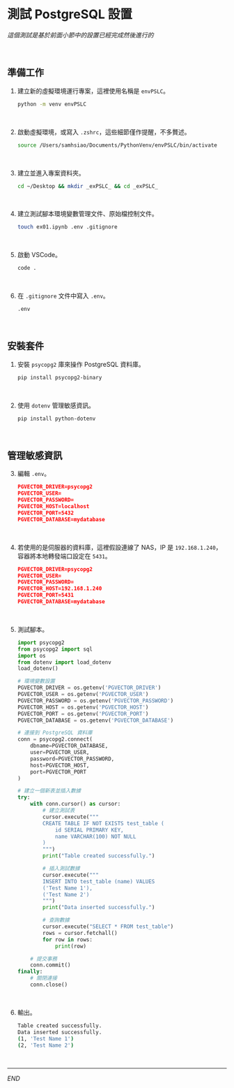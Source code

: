 # 測試 PostgreSQL 設置

_這個測試是基於前面小節中的設置已經完成然後進行的_

<br>

## 準備工作

1. 建立新的虛擬環境運行專案，這裡使用名稱是 `envPSLC`。

    ```bash
    python -m venv envPSLC
    ```

<br>

2. 啟動虛擬環境，或寫入 `.zshrc`，這些細節僅作提醒，不多贅述。

    ```bash
    source /Users/samhsiao/Documents/PythonVenv/envPSLC/bin/activate
    ```

<br>

3. 建立並進入專案資料夾。

    ```bash
    cd ~/Desktop && mkdir _exPSLC_ && cd _exPSLC_
    ```

<br>

4. 建立測試腳本環境變數管理文件、原始檔控制文件。

    ```bash
    touch ex01.ipynb .env .gitignore
    ```

<br>

5. 啟動 VSCode。

    ```bash
    code .
    ```

<br>

6. 在 `.gitignore` 文件中寫入 `.env`。

    ```bash
    .env
    ```

<br>

## 安裝套件

1. 安裝 `psycopg2` 庫來操作 PostgreSQL 資料庫。

    ```bash
    pip install psycopg2-binary
    ```

<br>

2. 使用 `dotenv` 管理敏感資訊。

    ```bash
    pip install python-dotenv
    ```

<br>

## 管理敏感資訊

3. 編輯 `.env`。

    ```json
    PGVECTOR_DRIVER=psycopg2
    PGVECTOR_USER=
    PGVECTOR_PASSWORD=
    PGVECTOR_HOST=localhost
    PGVECTOR_PORT=5432
    PGVECTOR_DATABASE=mydatabase
    ```

<br>

4. 若使用的是伺服器的資料庫，這裡假設連線了 NAS，IP 是 `192.168.1.240`，容器將本地轉發端口設定在 `5431`。

    ```json
    PGVECTOR_DRIVER=psycopg2
    PGVECTOR_USER=
    PGVECTOR_PASSWORD=
    PGVECTOR_HOST=192.168.1.240
    PGVECTOR_PORT=5431
    PGVECTOR_DATABASE=mydatabase
    ```

<br>

5. 測試腳本。

    ```python
    import psycopg2
    from psycopg2 import sql
    import os
    from dotenv import load_dotenv
    load_dotenv()

    # 環境變數設置
    PGVECTOR_DRIVER = os.getenv('PGVECTOR_DRIVER')
    PGVECTOR_USER = os.getenv('PGVECTOR_USER')
    PGVECTOR_PASSWORD = os.getenv('PGVECTOR_PASSWORD')
    PGVECTOR_HOST = os.getenv('PGVECTOR_HOST')
    PGVECTOR_PORT = os.getenv('PGVECTOR_PORT')
    PGVECTOR_DATABASE = os.getenv('PGVECTOR_DATABASE')

    # 連接到 PostgreSQL 資料庫
    conn = psycopg2.connect(
        dbname=PGVECTOR_DATABASE,
        user=PGVECTOR_USER,
        password=PGVECTOR_PASSWORD,
        host=PGVECTOR_HOST,
        port=PGVECTOR_PORT
    )

    # 建立一個新表並插入數據
    try:
        with conn.cursor() as cursor:
            # 建立測試表
            cursor.execute("""
            CREATE TABLE IF NOT EXISTS test_table (
                id SERIAL PRIMARY KEY,
                name VARCHAR(100) NOT NULL
            )
            """)
            print("Table created successfully.")

            # 插入測試數據
            cursor.execute("""
            INSERT INTO test_table (name) VALUES 
            ('Test Name 1'),
            ('Test Name 2')
            """)
            print("Data inserted successfully.")

            # 查詢數據
            cursor.execute("SELECT * FROM test_table")
            rows = cursor.fetchall()
            for row in rows:
                print(row)

        # 提交事務
        conn.commit()
    finally:
        # 關閉連接
        conn.close()
    ```

<br>

6. 輸出。

    ```bash
    Table created successfully.
    Data inserted successfully.
    (1, 'Test Name 1')
    (2, 'Test Name 2')
    ```

<br>

___

_END_